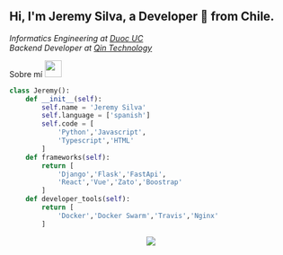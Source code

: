## Hi, I'm Jeremy Silva, a Developer 🚀 from Chile.

<p><em>
Informatics Engineering at <a href="https://www.duoc.cl/">Duoc UC</a><br>
Backend Developer at <a href="http://www.qin.cl/">Qin Technology</a><br>
</em></p>

Sobre mí <img src="https://media.giphy.com/media/WUlplcMpOCEmTGBtBW/giphy.gif" width="30"> 
```python
class Jeremy():
    def __init__(self):
        self.name = 'Jeremy Silva'
        self.language = ['spanish']
        self.code = [
            'Python','Javascript',
            'Typescript','HTML'
        ]
    def frameworks(self):
        return [
            'Django','Flask','FastApi',
            'React','Vue','Zato','Boostrap'
        ]
    def developer_tools(self):
        return [
            'Docker','Docker Swarm','Travis','Nginx'
        ]

```
<p align="center">
  <img src="https://media.giphy.com/media/Nzz86dByLtYTS/giphy.gif">
</p>
